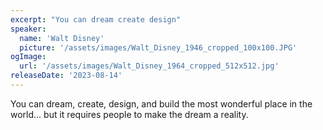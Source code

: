 ```yaml
---
excerpt: "You can dream create design"
speaker:
  name: 'Walt Disney'
  picture: '/assets/images/Walt_Disney_1946_cropped_100x100.JPG'
ogImage:
  url: '/assets/images/Walt_Disney_1964_cropped_512x512.jpg'
releaseDate: '2023-08-14'
---
```


You can dream, create, design, and build the most wonderful place in the world... but it requires people to make the dream a reality.
